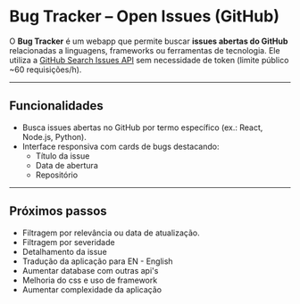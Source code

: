# Bug Tracker – Open Issues (GitHub)

O **Bug Tracker** é um webapp que permite buscar **issues abertas do GitHub** relacionadas a linguagens, frameworks ou ferramentas de tecnologia.
Ele utiliza a [GitHub Search Issues API](https://docs.github.com/en/rest/search/search?apiVersion=2022-11-28#search-issues-and-pull-requests) sem necessidade de token (limite público ~60 requisições/h).

---
## Funcionalidades

- Busca issues abertas no GitHub por termo específico (ex.: React, Node.js, Python).
- Interface responsiva com cards de bugs destacando:
  - Título da issue  
  - Data de abertura  
  - Repositório  

---
## Próximos passos
- Filtragem por relevância ou data de atualização.
- Filtragem por severidade
- Detalhamento da issue
- Tradução da aplicação para EN - English
- Aumentar database com outras api's
- Melhoria do css e uso de framework
- Aumentar complexidade da aplicação

